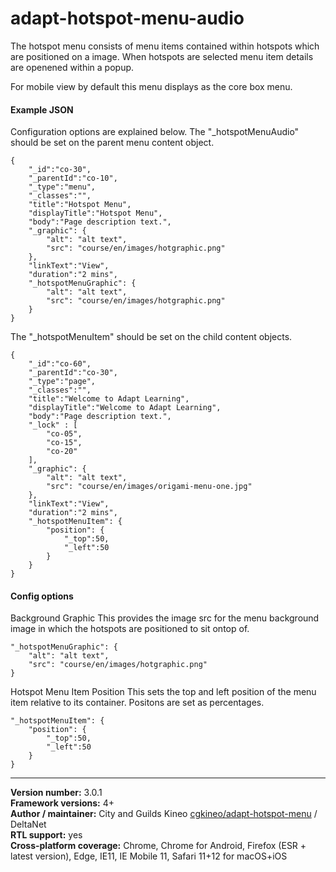# adapt-hotspot-menu-audio

The hotspot menu consists of menu items contained within hotspots which are positioned on a image. When hotspots are selected menu item details are openened within a popup.  

For mobile view by default this menu displays as the core box menu.  

#### Example JSON
Configuration options are explained below.​ The "_hotspotMenuAudio"  ​​should be set on the parent menu content object.  

````
{
    "_id":"co-30",
    "_parentId":"co-10",
    "_type":"menu",
    "_classes":"",
    "title":"Hotspot Menu",
    "displayTitle":"Hotspot Menu",
    "body":"Page description text.",
    "_graphic": {
        "alt": "alt text",
        "src": "course/en/images/hotgraphic.png"
    },
    "linkText":"View",
    "duration":"2 mins",
    "_hotspotMenuGraphic": {
        "alt": "alt text",
        "src": "course/en/images/hotgraphic.png"
    }
}
````

The "_hotspotMenuItem" should be set on the child​ content objects.

````
{
    "_id":"co-60",
    "_parentId":"co-30",
    "_type":"page",
    "_classes":"",
    "title":"Welcome to Adapt Learning",
    "displayTitle":"Welcome to Adapt Learning",
    "body":"Page description text.",
    "_lock" : [
        "co-05",
        "co-15",
        "co-20"
    ],
    "_graphic": {
        "alt": "alt text",
        "src": "course/en/images/origami-menu-one.jpg"
    },
    "linkText":"View",
    "duration":"2 mins",
    "_hotspotMenuItem": {
        "position": {
            "_top":50,
            "_left":50
        }
    }
}
````

#### Config options

Background Graphic
This provides the image src for the menu background image in which the hotspots are positioned to sit ontop of.

````
"_hotspotMenuGraphic": {
    "alt": "alt text",
    "src": "course/en/images/hotgraphic.png"
}
````

Hotspot Menu Item Position
This sets the top and left position of the menu item relative to its container. Positons are set as percentages.

````
"_hotspotMenuItem": {
    "position": {
        "_top":50,
        "_left":50
    }
}
````

----------------------------
**Version number:**  3.0.1   
**Framework versions:**  4+     
**Author / maintainer:** City and Guilds Kineo [cgkineo/adapt-hotspot-menu](https://github.com/cgkineo/adapt-hotspot-menu) / DeltaNet     
**RTL support:** yes  
**Cross-platform coverage:** Chrome, Chrome for Android, Firefox (ESR + latest version), Edge, IE11, IE Mobile 11, Safari 11+12 for macOS+iOS    
